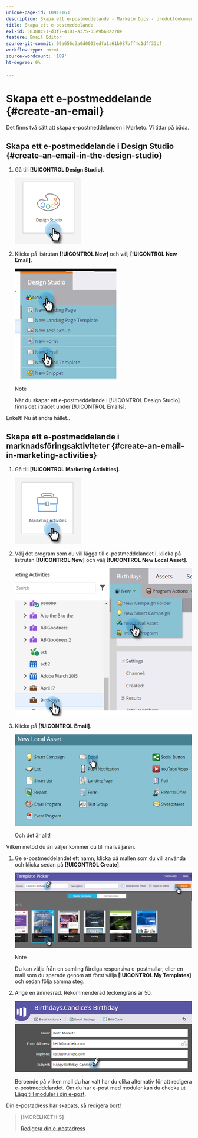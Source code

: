 ```yaml
---
unique-page-id: 10912163
description: Skapa ett e-postmeddelande - Marketo Docs - produktdokumentation
title: Skapa ett e-postmeddelande
exl-id: 58388c21-d3f7-4101-a375-05e9b68a278e
feature: Email Editor
source-git-commit: 09a656c3a0d0002edfa1a61b987bff4c1dff33cf
workflow-type: tm+mt
source-wordcount: '189'
ht-degree: 0%

---
```


# Skapa ett e-postmeddelande {#create-an-email}

Det finns två sätt att skapa e-postmeddelanden i Marketo. Vi tittar på båda.

## Skapa ett e-postmeddelande i Design Studio {#create-an-email-in-the-design-studio}

1. Gå till **[!UICONTROL Design Studio]**.

   ![](assets/create-an-email-1.png)

1. Klicka på listrutan **[!UICONTROL New]** och välj **[!UICONTROL New Email]**.

   ![](assets/create-an-email-2.png)

   >[!NOTE]
   >
   >När du skapar ett e-postmeddelande i [!UICONTROL Design Studio] finns det i trädet under [!UICONTROL Emails].

Enkelt! Nu åt andra hållet..

## Skapa ett e-postmeddelande i marknadsföringsaktiviteter {#create-an-email-in-marketing-activities}

1. Gå till **[!UICONTROL Marketing Activities]**.

   ![](assets/create-an-email-3.png)

1. Välj det program som du vill lägga till e-postmeddelandet i, klicka på listrutan **[!UICONTROL New]** och välj **[!UICONTROL New Local Asset]**.

   ![](assets/create-an-email-4.png)

1. Klicka på **[!UICONTROL Email]**.

   ![](assets/create-an-email-5.png)

   Och det är allt!

Vilken metod du än väljer kommer du till mallväljaren.

1. Ge e-postmeddelandet ett namn, klicka på mallen som du vill använda och klicka sedan på **[!UICONTROL Create]**.

   ![](assets/create-an-email-6.png)

   >[!NOTE]
   >
   >Du kan välja från en samling färdiga responsiva e-postmallar, eller en mall som du sparade genom att först välja **[!UICONTROL My Templates]** och sedan följa samma steg.

1. Ange en ämnesrad. Rekommenderad teckengräns är 50.

   ![](assets/create-an-email-7.png)

   Beroende på vilken mall du har valt har du olika alternativ för att redigera e-postmeddelandet. Om du har e-post med moduler kan du checka ut [Lägg till moduler i din e-post](/help/marketo/product-docs/email-marketing/general/email-editor-2/add-modules-to-your-email.md).

Din e-postadress har skapats, så redigera bort!

>[!MORELIKETHIS]
>
>[Redigera din e-postadress](/help/marketo/product-docs/email-marketing/general/creating-an-email/edit-your-email-header.md)
